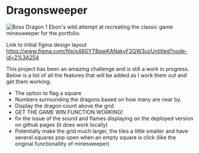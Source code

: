 # Dragonsweeper
![Boss Dragon 1](https://user-images.githubusercontent.com/99736403/162994135-65f74325-cf27-4807-b2b9-8e3cb9a2cd1a.png)
Ebon's wild attempt at recreating the classic game minesweeper for the portfolio.

Link to initial figma design layout
https://www.figma.com/file/s48GYTBqwKANakyF2QW3uj/Untitled?node-id=2%3A254

This project has been an amazing challenge and is still a work in progress. Below is a list of all the features that will be added as I work them out and get them working;
* The option to flag a square
* Numbers surrounding the dragons based on how many are near by.
* Display the dragon count above the grid
* GET THE GAME WIN FUNCTION WORKING!
* fix the issue of the sound and flames displaying on the deployed version on github pages (it does work locally)
* Potentially make the grid much larger, the tiles a little smaller and have several squares pop open when an empty square is click (like the original functionallity of minesweeper)

